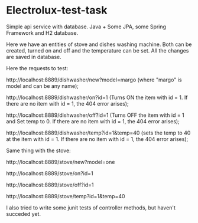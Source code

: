 # Electrolux-test-task

Simple api service with database. Java + Some JPA, some Spring Framework and H2 database.

Here we have an entities of stove and dishes washing machine. Both can be created, turned on and off and the temperature can be set. All the changes are saved in database.

Here the requests to test:

http://localhost:8889/dishwasher/new?model=margo (where "margo" is model and can be any name);
 
http://localhost:8889/dishwasher/on?id=1 (Turns ON the item with id = 1. If there are no item with id = 1, the 404 error arises);

http://localhost:8889/dishwasher/off?id=1 (Turns OFF the item with id = 1 and Set temp to 0. If there are no item with id = 1, the 404 error arises);

http://localhost:8889/dishwasher/temp?id=1&temp=40 (sets the temp to 40 at the item with id = 1. If there are no item with id = 1, the 404 error arises);


Same thing with the stove:

http://localhost:8889/stove/new?model=one
 
http://localhost:8889/stove/on?id=1

http://localhost:8889/stove/off?id=1

http://localhost:8889/stove/temp?id=1&temp=40


I also tried to write some junit tests of controller methods, but haven't succeded yet.
